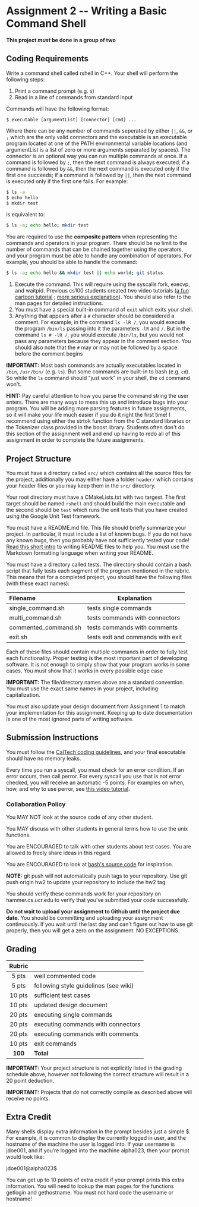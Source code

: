 # Assignment 2 -- Writing a Basic Command Shell

**This project *must* be done in a group of two**

## Coding Requirements
Write a command shell called rshell in C++. Your shell will perform the following steps:

1. Print a command prompt (e.g. `$`)
2. Read in a line of commands from standard input

Commands will have the following format:

```
$ executable [argumentList] [connector] [cmd] ...
```

Where there can be any number of commands seperated by either `||`, `&&`, or `;` which are the only valid connectors and the executable is an executable program located at one of the PATH environmental variable locations (and argumentList is a list of zero or more arguments separated by spaces). The connector is an optional way you can run multiple commands at once. If a command is followed by `;`, then the next command is always executed; if a command is followed by `&&`, then the next command is executed only if the first one succeeds; if a command is followed by `||`, then the next command is executed only if the first one fails. For example:

```bash
$ ls -a
$ echo hello
$ mkdir test
```

is equivalent to: 

```bash
$ ls -a; echo hello; mkdir test
```

You are required to use the **composite pattern** when representing the commands and operators in your program. There should be no limit to the number of commands that can be chained together using the operators, and your program must be able to handle any combination of operators. For example, you should be able to handle the command:

```bash
$ ls -a; echo hello && mkdir test || echo world; git status
```

1. Execute the command. This will require using the syscalls fork, execvp, and waitpid. Previous cs100 students created two video tutorials ([a fun cartoon tutorial](https://www.youtube.com/watch?v=2c4ow5RoKA8&feature=youtu.be) ; [more serious explanation](https://www.youtube.com/watch?v=xVSPv-9x3gk)). You should also refer to the man pages for detailed instructions.
2. You must have a special built-in command of `exit` which exits your shell.
3. Anything that appears after a `#` character should be considered a comment. For example, in the command `ls -lR /`, you would execute the program `/bin/ls` passing into it the parameters `-lR` and `/`. But in the command `ls # -lR /`, you would execute `/bin/ls`, but you would not pass any parameters because they appear in the comment section. You should also note that the `#` may or may not be followed by a space before the comment begins

**IMPORTANT:** Most bash commands are actually executables located in `/bin`, `/usr/bin/` (e.g. `ls`). But some commands are built-in to bash (e.g. `cd`). So while the `ls` command should "just work" in your shell, the `cd` command won't.

**HINT:** Pay careful attention to how you parse the command string the user enters. There are many ways to mess this up and introduce bugs into your program. You will be adding more parsing features in future assignments, so it will make your life much easier if you do it right the first time! I recommend using either the strtok function from the C standard libraries or the Tokenizer class provided in the boost library. Students often don't do this section of the assignment well and end up having to redo all of this assignment in order to complete the future assignments.

## Project Structure
You must have a directory called `src/` which contains all the source files for the project, additionally you may either have a folder `header/` which contains your header files or you may keep them in the `src/` directory.

Your root directory must have a CMakeLists.txt with two targest. The first target should be named `rshell` and should build the main executable and the second should be `test` which runs the unit tests that you have created using the Google Unit Test framework. 

You must have a README.md file. This file should briefly summarize your project. In particular, it must include a list of known bugs. If you do not have any known bugs, then you probably have not sufficiently tested your code! [Read this short intro](https://robots.thoughtbot.com/how-to-write-a-great-readme) to writing README files to help you. You must use the Markdown formatting language when writing your README.

You must have a directory called tests. The directory should contain a bash script that fully tests each segment of the program mentioned in the rubric. This means that for a completed project, you should have the following files (with these exact names):

|Filename|Explanation|
|:---|---|
|single_command.sh| tests single commands|
|multi_command.sh|tests commands with connectors|
|commented_command.sh|tests commands with comments|
|exit.sh|tests exit and commands with exit|

Each of these files should contain multiple commands in order to fully test each functionality. Proper testing is the most important part of developing software. It is not enough to simply show that your program works in some cases. You must show that it works in every possible edge case

**IMPORTANT:** The file/directory names above are a standard convention. You must use the exact same names in your project, including capitalization.

You must also update your design document from Assignment 1 to match your implementation for this assignment. Keeping up to date documentation is one of the most ignored parts of writing software.

## Submission Instructions
You must follow the [CalTech coding guidelines](http://courses.cms.caltech.edu/cs11/material/cpp/donnie/cppstyle.html), and your final executable should have no memory leaks.

Every time you run a syscall, you must check for an error condition. If an error occurs, then call perror. For every syscall you use that is not error checked, you will receive an automatic -5 points. For examples on when, how, and why to use perror, see [this video tutorial](https://izbicki.me/blog/videoguide-for-github-vim-bash.html#perror).

### Collaboration Policy

You MAY NOT look at the source code of any other student.

You MAY discuss with other students in general terms how to use the unix functions.

You are ENCOURAGED to talk with other students about test cases. You are allowed to freely share ideas in this regard.

You are ENCOURAGED to look at [bash's source code](https://www.gnu.org/software/bash/) for inspiration.

**NOTE:** git push will not automatically push tags to your repository. Use git push origin hw2 to update your repository to include the hw2 tag.

You should verify these commands work for your repository on hammer.cs.ucr.edu to verify that you've submitted your code successfully. 

**Do not wait to upload your assignment to Github until the project due date.** You should be committing and uploading your assignment continuously. If you wait until the last day and can't figure out how to use git properly, then you will get a zero on the assignment. NO EXCEPTIONS.

## Grading

|Rubric| |
|:---:|:---|
|5 pts|well commented code|
|5 pts|following style guidelines (see wiki)|
|10 pts|sufficient test cases|
|10 pts|updated design document|
|20 pts|executing single commands|
|20 pts|executing commands with connectors|
|20 pts|executing commands with comments|
|10 pts|exit commands|
|**100**|**Total**|

**IMPORTANT:** Your project structure is not explicitly listed in the grading schedule above, however not following the correct structure will result in a 20 point deduction.

**IMPORTANT:** Projects that do not correctly compile as described above will receive no points.

## Extra Credit
Many shells display extra information in the prompt besides just a simple $. For example, it is common to display the currently logged in user, and the hostname of the machine the user is logged into. If your username is jdoe001, and if you’re logged into the machine alpha023, then your prompt would look like:

jdoe001@alpha023$

You can get up to 10 points of extra credit if your prompt prints this extra information. You will need to lookup the man pages for the functions getlogin and gethostname. You must not hard code the username or hostname!
